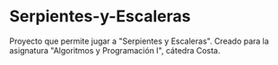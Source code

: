 # Serpientes-y-Escaleras
Proyecto que permite jugar a "Serpientes y Escaleras". Creado para la asignatura "Algoritmos y Programación I", cátedra Costa.
